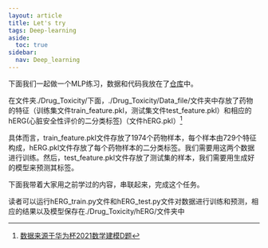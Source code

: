 ```yaml
---
layout: article
title: Let's try
tags: Deep-learning
aside:
  toc: true
sidebar:
  nav: Deep_learning
---
```


下面我们一起做一个MLP练习，数据和代码我放在了[仓库](https://github.com/Wu-Haonan/Deep_learning_short_course/tree/main/Drug_Toxicity)中。<!--more-->

在文件夹./Drug_Toxicity/下面，./Drug_Toxicity/Data_file/文件夹中存放了药物的特征（训练集文件train_feature.pkl，测试集文件test_feature.pkl）和相应的hERG(心脏安全性评价的二分类标签)（文件hERG.pkl）[^1]

具体而言，train_feature.pkl文件存放了1974个药物样本，每个样本由729个特征构成，hERG.pkl文件存放了每个药物样本的二分类标签。我们需要用这两个数据进行训练。然后，test_feature.pkl文件存放了测试集的样本，我们需要用生成好的模型来预测其标签。

下面我带着大家用之前学过的内容，串联起来，完成这个任务。

读者可以运行hERG_train.py文件和hERG_test.py文件对数据进行训练和预测，相应的结果以及模型保存在./Drug_Toxicity/hERG/文件夹中

[^1]:[数据来源于华为杯2021数学建模D题](https://cpipc.acge.org.cn//cw/detail/4/2c9080147c73b890017c7779e57e07d2)
